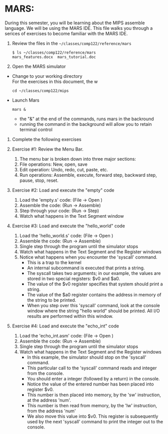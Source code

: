 # MARS: 

During this semester, you will be learning about the MIPS assemble language. We will be using the MARS IDE. This file walks you through a serices of exercises to become familiar with the MARS IDE.


1. Review the files in the `~/classes/comp122/reference/mars`
   ```
   $ ls ~/classes/comp122/reference/mars
   mars_features.docx  mars_tutorial.doc
   ```

1. Open the MARS simulator
  * Change to your working directory <br>
    For the exercises in this document, the w
    ```
    cd ~/classes/comp122/mips
    ```
  * Launch Mars
    ```
    mars &
    ```
    - the "&" at the end of the commands, runs mars in the backround
    - running the command in the background will allow you to retain terminal control

1. Complete the following exercises

  1. Exercise #1: Review the Menu Bar.
     1. The menu bar is broken down into three major sections: 
     1. File operations: New, open, save
     1. Edit operation: Undo, redo, cut, paste, etc.
     1. Run operations: Assemble, execute, forward step, backward step, pause, stop, reset.
 
  1. Exercise #2: Load and execute the "empty" code
     1. Load the 'empty.s' code: (File -> Open )
     1. Assemble the code: (Run -> Assemble)
     1. Step through your code: (Run -> Step)
     1. Watch what happens in the Text Segment window
 
  1. Exercise #3: Load and execute the "hello_world" code
     1. Load the 'hello_world.s' code: (File -> Open )
     1. Assemble the code: (Run -> Assemble)
     1. Single step through the program until the simulator stops
     1. Watch what happens in the Text Segment and the Register windows
     1. Notice what happens when you encounter the 'syscall' command.
        * This is a trap to the kernel
        * An internal subcommand is executed that prints a string. 
        * The syscall takes two arguments; in our example, the values are stored in two special registers: $v0 and $a0. 
        * The value of the $v0 register specifies that system should print a string. 
        * The value of the $a0 register contains the address in memory of the string to be printed.
        * When you step over this 'syscall' command, look at the console window where the string "hello world" should be printed. All I/O results are performed within this window.

  1. Exercise #4: Load and execute the "echo_int" code
     1. Load the 'echo_int.asm' code: (File -> Open )
     1. Assemble the code: (Run -> Assemble)
     1. Single step through the program until the simulator stops
     1. Watch what happens in the Text Segment and the Register windows
        * In this example, the simulator should stop on the 'syscall' command. 
        * This particular call to the 'syscall' command reads and integer from the console. 
        * You should enter a integer (followed by a return) in the console. 
        * Notice the value of the entered number has been placed into register $v0. 
        * This number is then placed into memory, by the 'sw' instruction, at the address 'num'. 
        * This number is then read from memory, by the 'lw' instruction, from the address 'num'
        * We also move this value into $v0.  This register is subsequently used by the next 'syscall' command to print the integer out to the console.

 
